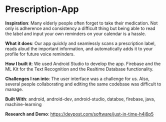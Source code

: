 ﻿# Prescription-App
 
**Inspiration**: Many elderly people often forget to take their medication. Not only is adherence and consistency a difficult thing but being able to read the label and input your own reminders on your calendar is a hassle.

**What it does**: Our app quickly and seamlessly scans a prescription label, reads aloud the important information, and automatically adds it to your profile for future voice reminders.

**How I built it**: We used Android Studio to develop the app. Firebase and the ML Kit for the Text Recognition and the Realtime Database functionality.

**Challenges I ran into**: The user interface was a challenge for us. Also, several people collaborating and editing the same codebase was difficult to manage.

**Built With**: android, android-dev, android-studio, databse, firebase, java, machine-learning

**Research and Demo**: https://devpost.com/software/just-in-time-h4j6p5

